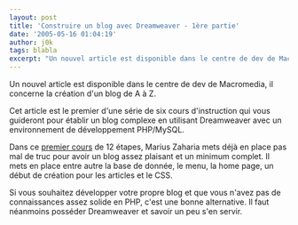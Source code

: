 ```yaml
---
layout: post
title: 'Construire un blog avec Dreamweaver - 1ère partie'
date: '2005-05-16 01:04:19'
author: j0k
tags: blabla
excerpt: "Un nouvel article est disponible dans le centre de dev de Macromedia, il concerne la création d'un blog de A à Z.     \nCet article est le premier d'une série de six cours d'instruction qui vous guideront pour établir un blog complexe en utilisant Dreamweaver avec un environnement de développement PHP/MySQL.  \n  \nDans ce [premier      …"
---
```


Un nouvel article est disponible dans le centre de dev de Macromedia, il concerne la création d'un blog de A à Z.

Cet article est le premier d'une série de six cours d'instruction qui vous guideront pour établir un blog complexe en utilisant Dreamweaver avec un environnement de développement PHP/MySQL.

Dans ce [premier cours](http://macromedia.com/devnet/mx/dreamweaver/articles/php_blog1.html) de 12 étapes, Marius Zaharia mets déjà en place pas mal de truc pour avoir un blog assez plaisant et un minimum complet. Il mets en place entre autre la base de donnée, le menu, la home page, un début de création pour les articles et le CSS.

Si vous souhaitez développer votre propre blog et que vous n'avez pas de connaissances assez solide en PHP, c'est une bonne alternative. Il faut néanmoins posséder Dreamweaver et savoir un peu s'en servir.
